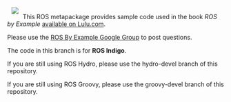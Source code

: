<img src="http://www.pirobot.org/images/rbx_thumbnail.png" align="left" hspace="10px">

This ROS metapackage provides sample code used in the book *ROS by Example* [available on Lulu.com](http://www.lulu.com/spotlight/pirobot).

Please use the [ROS By Example Google Group](https://groups.google.com/forum/#!forum/ros-by-example) to post questions.

The code in this branch is for **ROS Indigo**.

If you are still using ROS Hydro, please use the hydro-devel branch of this repository.

If you are still using ROS Groovy, please use the groovy-devel branch of this repository.

